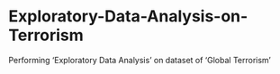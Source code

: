 # Exploratory-Data-Analysis-on-Terrorism
Performing ‘Exploratory Data Analysis’ on dataset of ‘Global Terrorism’
